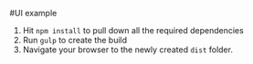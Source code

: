 #UI example

1. Hit `npm install` to pull down all the required dependencies
2. Run `gulp` to create the build
3. Navigate your browser to the newly created `dist` folder.